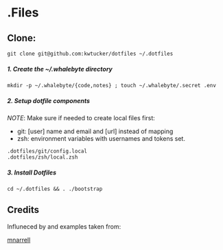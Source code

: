 # .Files

## Clone:

```
git clone git@github.com:kwtucker/dotfiles ~/.dotfiles
```

##### 1. Create the ~/.whalebyte directory

```
mkdir -p ~/.whalebyte/{code,notes} ; touch ~/.whalebyte/.secret .env
```

##### 2. Setup dotfile components

*NOTE*: Make sure if needed to create local files first:
 - git: [user] name and email and [url] instead of mapping
 - zsh: environment variables with usernames and tokens set.

```shell
.dotfiles/git/config.local
.dotfiles/zsh/local.zsh
```

##### 3. Install Dotfiles

```
cd ~/.dotfiles && . ./bootstrap
```

## Credits

Influneced by and examples taken from:

[mnarrell](https://github.com/mnarrell/dotfiles)

